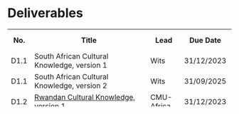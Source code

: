 # Deliverables

<font size="1">
<table class="style-1" style="height: 174px;" width="425">
<tbody>
<tr>
<th style="min-width: 10px;">No.</th>
<th  style="min-width: 245px;">Title</th>
<th  style="min-width: 60px;">Lead</th>
<th style="min-width: 55px;">Due Date</th>
<th style="min-width: 55px;">Submission Date</th>
</tr>

<tr>
<td>D1.1</td>
<td>South African Cultural Knowledge, version 1</td>
<td>Wits</td>
<td>31/12/2023</td>
<td></td>
</tr>

<tr>
<td>D1.1</td>
<td>South African Cultural Knowledge, version 2</td>
<td>Wits</td>
<td>31/09/2025</td>
<td></td>
</tr>

<tr>
<td>D1.2</td>
<td><a href="https://cssr4africa.github.io/deliverables/CSSR4Africa_Deliverable_D1.2.pdf">Rwandan Cultural Knowledge, version 1</a></td>
<td>CMU-Africa</td>
<td>31/12/2023</td>
<td>25/10/2023</td>
</tr>
</tr>

<tr>
<td>D1.2</td>
<td>Rwandan Cultural Knowledge, version 2</td>
<td>CMU-Africa</td>
<td>30/09/2025</td>
<td></td>
</tr>

<tr>
<td>D1.3</td>
<td>African Modes of Social Interaction, version 1</td>
<td>Wits</td>
<td>31/03/2024</td>
<td></td>
</tr>

<tr>
<td>D1.3</td>
<td>African Modes of Social Interaction, version 2</td>
<td>Wits</td>
<td>30/09/2025</td>
<td></td>
</tr>

<tr>
<td>D1.4</td>
<td>Africa-centric Design Patterns, version 1</td>
<td>Wits</td>
<td>31/03/2024</td>
<td></td>
</tr>

<tr>
<td>D1.4</td>
<td>Africa-centric Design Patterns, version 2</td>
<td>Wits</td>
<td>30/09/2025</td>
<td></td>
</tr>

<tr>
<td>D1.5</td>
<td>Updates to Deliverables D1.1, D1.2, and D1.3 </td>
<td>Wits</td>
<td>30/09/2025</td>
<td></td>
</tr>


<tr>
<td>D2.1</td>
<td>Use Case Scenario Definition, version 1</td>
<td>CMU-Africa</td>
<td>31/10/2023</td>
<td></td>
</tr>
</tr>

<tr>
<td>D2.1</td>
<td>Use Case Scenario Definition, version 2</td>
<td>CMU-Africa</td>
<td>30/09/2025</td>
<td></td>
</tr>

<tr>
<td>D2.2</td>
<td>Robot Behavior Specification, version 1</td>
<td>CMU-Africa</td>
<td>31/12/2023</td>
<td></td>
</tr>
</tr>

<tr>
<td>D2.2</td>
<td>Robot Behavior Specification  version 2</td>
<td>CMU-Africa</td>
<td>30/09/2025</td>
<td></td>
</tr>

<tr>
<td>D2.3</td>
<td>Visitor Behavior  Specification, version 1</td>
<td>CMU-Africa</td>
<td>31/12/2023</td>
<td></td>
</tr>
</tr>

<tr>
<td>D2.3</td>
<td>Visitor Behavior  Specification, version 2</td>
<td>CMU-Africa</td>
<td>30/09/2025</td>
<td></td>
</tr>

<tr>
<td>D2.4</td>
<td>Use Case Updates</a></td>
<td>Wits</td>
<td>30/09/2025</td>
<td></td>
</tr>




<tr>
<td>D3.3</td>
<td><a href="https://cssr4africa.github.io/deliverables/CSSR4Africa_Deliverable_D3.2.pdf">Software Engineering Standards Manual</a></td>
<td>CMU-Africa</td>
<td>01/10/2023</td>
<td>26/10/2023</td>
</tr>

<tr>
<td>D3.3</td>
<td><a href="https://cssr4africa.github.io/deliverables/CSSR4Africa_Deliverable_D3.3.pdf">Software Installation Manual</a></td>
<td>CMU-Africa</td>
<td>31/12/2023</td>
<td>07/09/2023</td>
</tr>

<tr>
<td>D7.1</td>
<td><a href="https://cssr4africa.github.io/deliverables/CSSR4Africa_Deliverable_D7.1.pdf">Online Presence</a></td>
<td>CMU-Africa</td>
<td>30/09/2023</td>
<td>07/08/2023</td>
</tr>

</tbody>
</table>
</font>
 
